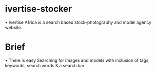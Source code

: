 # ivertise-stocker
• Ivertise Africa is a search based stock-photography and model agency website.


# Brief
• There is easy Searching for images and models with inclusion of tags, keywords, search
words & a search bar 

